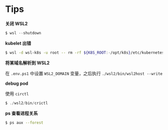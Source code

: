 # Tips

**关闭 WSL2**

```powershell
$ wsl --shutdown
```

**kubelet 出错**

```bash
$ wsl -d wsl-k8s -u root -- rm -rf ${K8S_ROOT:-/opt/k8s}/etc/kubernetes/kubelet-bootstrap.kubeconfig
```

**将某域名解析到 WSL2**

在 `.env.ps1` 中设置 `WSL2_DOMAIN` 变量，之后执行 `./wsl2/bin/wsl2host --write`

**debug pod**

使用 `circtl`

```powershell
$ ./wsl2/bin/crictl
```

**ps 查看进程关系**

```bash
$ ps aux --forest
```
